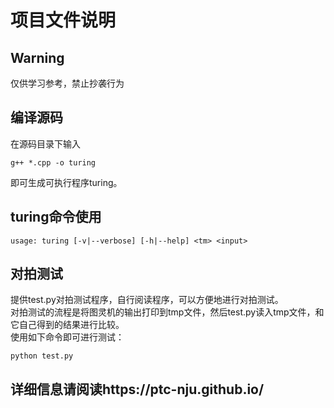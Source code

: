 项目文件说明
====
Warning
----
仅供学习参考，禁止抄袭行为

编译源码
----

在源码目录下输入
```
g++ *.cpp -o turing
```
即可生成可执行程序turing。

turing命令使用
----

```
usage: turing [-v|--verbose] [-h|--help] <tm> <input>
```

对拍测试
----

提供test.py对拍测试程序，自行阅读程序，可以方便地进行对拍测试。  
对拍测试的流程是将图灵机的输出打印到tmp文件，然后test.py读入tmp文件，和它自己得到的结果进行比较。  
使用如下命令即可进行测试：  
```
python test.py
```

详细信息请阅读https://ptc-nju.github.io/
----
